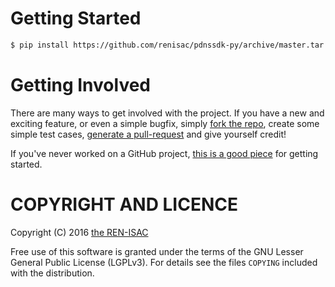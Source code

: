 # Getting Started

```bash
$ pip install https://github.com/renisac/pdnssdk-py/archive/master.tar.gz
```

# Getting Involved
There are many ways to get involved with the project. If you have a new and exciting feature, or even a simple bugfix, simply [fork the repo](https://help.github.com/articles/fork-a-repo), create some simple test cases, [generate a pull-request](https://help.github.com/articles/using-pull-requests) and give yourself credit!

If you've never worked on a GitHub project, [this is a good piece](https://guides.github.com/activities/contributing-to-open-source) for getting started.

# COPYRIGHT AND LICENCE

Copyright (C) 2016 [the REN-ISAC](http://ren-isac.net)

Free use of this software is granted under the terms of the GNU Lesser General Public License (LGPLv3). For details see the files `COPYING` included with the distribution.
